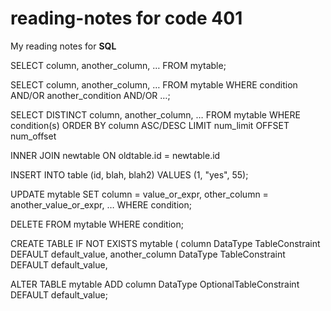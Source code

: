 # reading-notes for code 401

My reading notes for **SQL**


SELECT column, another_column, …
FROM mytable;

SELECT column, another_column, …
FROM mytable
WHERE condition
    AND/OR another_condition
    AND/OR …;

SELECT DISTINCT column, another_column, …
FROM mytable
WHERE condition(s)
ORDER BY column ASC/DESC
LIMIT num_limit OFFSET num_offset


INNER JOIN newtable
   ON oldtable.id = newtable.id


INSERT INTO table
(id, blah, blah2)
VALUES (1, "yes", 55);


UPDATE mytable
SET column = value_or_expr, 
    other_column = another_value_or_expr, 
    …
WHERE condition;


DELETE FROM mytable
WHERE condition;


CREATE TABLE IF NOT EXISTS mytable (
    column DataType TableConstraint DEFAULT default_value,
    another_column DataType TableConstraint DEFAULT default_value,

ALTER TABLE mytable
ADD column DataType OptionalTableConstraint 
    DEFAULT default_value;